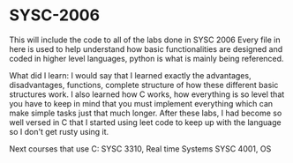 # SYSC-2006
This will include the code to all of the labs done in SYSC 2006
Every file in here is used to help understand how basic functionalities are designed and coded in higher level languages, python is what is mainly being referenced.

What did I learn:
I would say that I learned exactly the advantages, disadvantages, functions, complete structure of how these different basic structures work.
I also learned how C works, how everything is so level that you have to keep in mind that you must implement everything which can make simple tasks just that much longer.
After these labs, I had become so well versed in C that I started using leet code to keep up with the language so I don't get rusty using it.

Next courses that use C:
SYSC 3310, Real time Systems 
SYSC 4001, OS
